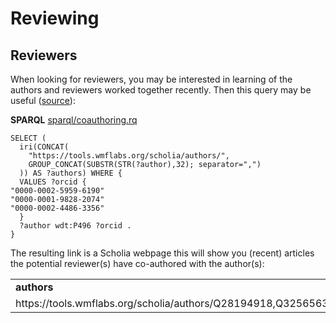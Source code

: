 # Reviewing

## Reviewers

When looking for <a name="tp1">reviewers</a>, you may be interested in learning of the authors and
reviewers worked together recently. Then this query may be useful
([source](https://chem-bla-ics.blogspot.com/2019/08/finding-potential-reviewers-using.html)):

**SPARQL** [sparql/coauthoring.rq](sparql/coauthoring.code.html)
```sparql
SELECT (
  iri(CONCAT(
    "https://tools.wmflabs.org/scholia/authors/",
    GROUP_CONCAT(SUBSTR(STR(?author),32); separator=",")
  )) AS ?authors) WHERE {
  VALUES ?orcid {
"0000-0002-5959-6190"
"0000-0001-9828-2074"
"0000-0002-4486-3356"
  }
  ?author wdt:P496 ?orcid .
}
```

The resulting link is a Scholia webpage this will show you (recent)
articles the potential reviewer(s) have co-authored with the author(s):

<table>
  <tr>
    <td><b>authors</b></td>
  </tr>
  <tr>
    <td>https://tools.wmflabs.org/scholia/authors/Q28194918,Q32565639,Q57415846</td>
  </tr>
</table>
